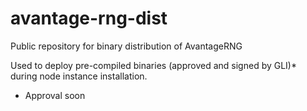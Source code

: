 # avantage-rng-dist
Public repository for binary distribution of AvantageRNG

Used to deploy pre-compiled binaries (approved and signed by GLI)* during node instance installation.




* Approval soon
